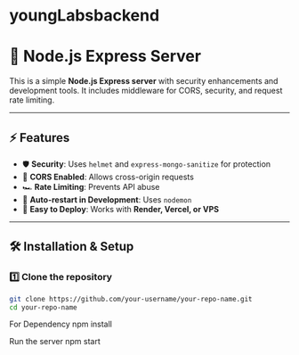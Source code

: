 # youngLabsbackend
# 🚀 Node.js Express Server

This is a simple **Node.js Express server** with security enhancements and development tools. It includes middleware for CORS, security, and request rate limiting.

---
## **⚡ Features**
- 🛡️ **Security**: Uses `helmet` and `express-mongo-sanitize` for protection  
- 🚀 **CORS Enabled**: Allows cross-origin requests  
- 🏎️ **Rate Limiting**: Prevents API abuse  
- 🔄 **Auto-restart in Development**: Uses `nodemon`  
- 📡 **Easy to Deploy**: Works with **Render, Vercel, or VPS**  

---

## **🛠️ Installation & Setup**
### **1️⃣ Clone the repository**
```bash
git clone https://github.com/your-username/your-repo-name.git
cd your-repo-name
```
For Dependency
npm install

Run the server
npm start
